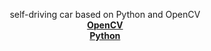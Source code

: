   <p align="center">
    self-driving car based on Python and OpenCV 
    <br />
    <a href="https://opencv.org/"><strong>OpenCV</strong></a>
  <br />
    <a href="https://www.python.org/"><strong>Python</strong></a>
  </p>
  <p align="left">
    
  </p>
